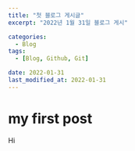 ```yaml
---
title: "첫 블로그 게시글"
excerpt: "2022년 1월 31일 블로그 게시"

categories:
  - Blog
tags:
  - [Blog, Github, Git]

date: 2022-01-31
last_modified_at: 2022-01-31
---
```


# my first post

Hi